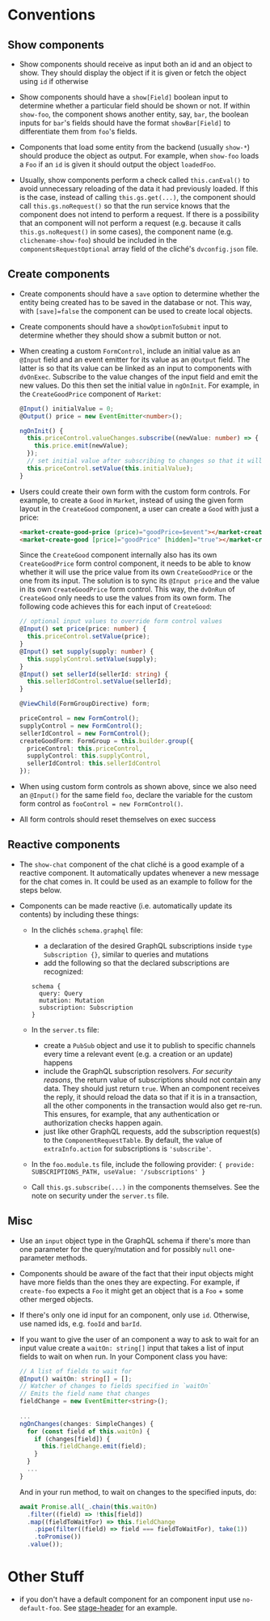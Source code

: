 # Conventions

## Show components 

- Show components should receive as input both an id and an object to show. They
  should display the object if it is given or fetch the object using `id` if
  otherwise

- Show components should have a `show[Field]` boolean input to determine whether
  a particular field should be shown or not. If within `show-foo`, the component
  shows another entity, say, `bar`, the boolean inputs for `bar`'s fields should
  have the format `showBar[Field]` to differentiate them from `foo`'s fields.

- Components that load some entity from the backend (usually `show-*`) should
  produce the object as output. For example, when `show-foo` loads a `Foo` if
  an `id` is given it should output the object `loadedFoo`.

- Usually, show components perform a check called `this.canEval()` to avoid
  unnecessary reloading of the data it had previously loaded. If this is the
  case, instead of calling `this.gs.get(...)`, the component should call
  `this.gs.noRequest()` so that the run service knows that the component does not
  intend to perform a request. If there is a possibility that an component
  will not perform a request (e.g. because it calls `this.gs.noRequest()` in
  some cases), the component name (e.g. `clichename-show-foo`) should be included
  in the `componentsRequestOptional` array field of the cliché's `dvconfig.json`
  file.

## Create components

- Create components should have a `save` option to determine whether the
  entity being created has to be saved in the database or not. This way, with
  `[save]=false` the component can be used to create local objects.

- Create components should have a `showOptionToSubmit` input to determine
  whether they should show a submit button or not.

- When creating a custom `FormControl`, include an initial value as an `@Input`
  field and an event emitter for its value as an `@Output` field. The latter is
  so that its value can be linked as an input to components with `dvOnExec`.
  Subscribe to the value changes of the input field and emit the new values.
  Do this then set the initial value in `ngOnInit`. For example, in the
  `CreateGoodPrice` component of `Market`:

  ```typescript
  @Input() initialValue = 0;
  @Output() price = new EventEmitter<number>();
  
  ngOnInit() {
    this.priceControl.valueChanges.subscribe((newValue: number) => {
      this.price.emit(newValue);
    });
    // set initial value after subscribing to changes so that it will be emitted
    this.priceControl.setValue(this.initialValue);
  }
  ```

- Users could create their own form with the custom form controls. For example,
  to create a `Good` in `Market`, instead of using the given form layout in the
  `CreateGood` component, a user can create a `Good` with just a price:

  ```html
  <market-create-good-price (price)="goodPrice=$event"></market-create-good-price>
  <market-create-good [price]="goodPrice" [hidden]="true"></market-create-good>
  ```

  Since the `CreateGood` component internally also has its own `CreateGoodPrice`
  form control component, it needs to be able to know whether it will use the
  price value from its own `CreateGoodPrice` or the one from its input. The
  solution is to sync its `@Input price` and the value in its own
  `CreateGoodPrice` form control. This way, the `dvOnRun` of `CreateGood` only
  needs to use the values from its own form. The following code achieves this for
  each input of `CreateGood`:

  ```typescript
  // optional input values to override form control values
  @Input() set price(price: number) {
    this.priceControl.setValue(price);
  }
  @Input() set supply(supply: number) {
    this.supplyControl.setValue(supply);
  }
  @Input() set sellerId(sellerId: string) {
    this.sellerIdControl.setValue(sellerId);
  }
  
  @ViewChild(FormGroupDirective) form;
  
  priceControl = new FormControl();
  supplyControl = new FormControl();
  sellerIdControl = new FormControl();
  createGoodForm: FormGroup = this.builder.group({
    priceControl: this.priceControl,
    supplyControl: this.supplyControl,
    sellerIdControl: this.sellerIdControl
  });
  ```

- When using custom form controls as shown above, since we also need an
  `@Input()` for the same field `foo`, declare the variable for the custom form
  control as `fooControl = new FormControl()`.

- All form controls should reset themselves on exec success

## Reactive components

- The `show-chat` component of the chat cliché is a good example of a reactive
component. It automatically updates whenever a new message for the chat comes in.
It could be used as an example to follow for the steps below. 

- Components can be made reactive (i.e. automatically update its contents) by
  including these things:

  - In the clichés `schema.graphql` file:
    - a declaration of the desired GraphQL subscriptions inside
    `type Subscription {}`, similar to queries and mutations
    - add the following so that the declared subscriptions are recognized:

    ```text
    schema {
      query: Query
      mutation: Mutation
      subscription: Subscription
    }
    ```

  - In the `server.ts` file:
    - create a `PubSub` object and use it to publish to specific channels every
    time a relevant event (e.g. a creation or an update) happens
    - include the GraphQL subscription resolvers. *For security reasons*, the
    return value of subscriptions should not contain any data. They should
    just return `true`. When an component receives the reply, it should reload
    the data so that if it is in a transaction, all the other components in the
    transaction would also get re-run. This ensures, for example, that any
    authentication or authorization checks happen again.
    - just like other GraphQL requests, add the subscription request(s) to the
    `ComponentRequestTable`. By default, the value of `extraInfo.action` for
    subscriptions is `'subscribe'`.

  - In the `foo.module.ts` file, include the following provider:
  `{ provide: SUBSCRIPTIONS_PATH, useValue: '/subscriptions' }`

  - Call `this.gs.subscribe(...)` in the components themselves. See the note on
  security under the `server.ts` file.

## Misc

- Use an `input` object type in the GraphQL schema if there's more than one
  parameter for the query/mutation and for possibly `null` one-parameter
  methods.

- Components should be aware of the fact that their input objects might have more
  fields than the ones they are expecting. For example, if `create-foo`
  expects a `Foo` it might get an object that is a `Foo` + some other
  merged objects.

- If there's only one id input for an component, only use `id`. Otherwise, use
  named ids, e.g. `fooId` and `barId`.

- If you want to give the user of an component a way to ask to wait for an input
  value create a `waitOn: string[]` input that takes a list of input fields to
  wait on when run. In your Component class you have:

  ```typescript
  // A list of fields to wait for
  @Input() waitOn: string[] = [];
  // Watcher of changes to fields specified in `waitOn`
  // Emits the field name that changes
  fieldChange = new EventEmitter<string>();
    
  ...
  ngOnChanges(changes: SimpleChanges) {
    for (const field of this.waitOn) {
      if (changes[field]) {
        this.fieldChange.emit(field);
      }
    }
    ...
  }
  ```

  And in your run method, to wait on changes to the specified inputs, do:
  ```typescript
  await Promise.all(_.chain(this.waitOn)
    .filter((field) => !this[field])
    .map((fieldToWaitFor) => this.fieldChange
      .pipe(filter((field) => field === fieldToWaitFor), take(1))
      .toPromise())
    .value());
  ```


# Other Stuff

- if you don't have a default component for an component input use `no-default-foo`. See [stage-header](https://github.com/spderosso/deja-vu/tree/master/packages/core/src/app/dv/stage) for an example.
